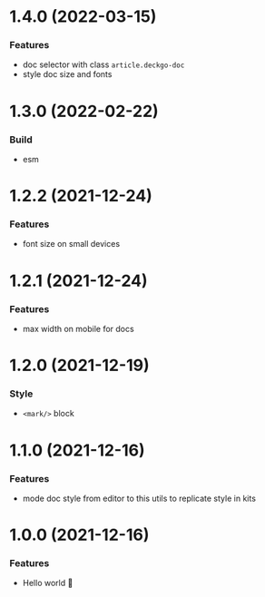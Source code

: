 # 1.4.0 (2022-03-15)

### Features

- doc selector with class `article.deckgo-doc`
- style doc size and fonts

# 1.3.0 (2022-02-22)

### Build

- esm

# 1.2.2 (2021-12-24)

### Features

- font size on small devices

# 1.2.1 (2021-12-24)

### Features

- max width on mobile for docs

# 1.2.0 (2021-12-19)

### Style

- `<mark/>` block

# 1.1.0 (2021-12-16)

### Features

- mode doc style from editor to this utils to replicate style in kits

# 1.0.0 (2021-12-16)

### Features

- Hello world 👋
